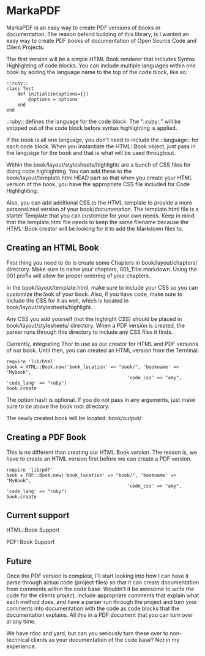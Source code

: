 # MarkaPDF

MarkaPDF is an easy way to create PDF versions of books or documentation. The reason behind
building of this library, is I wanted an easy way to create PDF books of documentation of
Open Source Code and Client Projects. 

The first version will be a simple HTML Book renderer that includes Syntax Highlighting of
code blocks. You can include multiple languages within one book by adding the language
name to the top of the code block, like so:

	::ruby::
	class Test
		def initialize(options={})
			@options = options
		end
	end

::ruby:: defines the language for the code block. The "::ruby::" will be stripped out of
the code block before syntax highlighting is applied.

If the book is all one language, you don't need to include the ::language:: for each code
block. When you instantiate the HTML::Book object, just pass in the language for the book
and that is what will be used throughout.

Within the book/layout/stylesheets/highlight/ are a bunch of CSS files for doing code
highlighting. You can add these to the book/layout/template.html HEAD part so that
when you create your HTML version of the book, you have the appropriate CSS file
included for Code Highlighting.

Also, you can add additional CSS to the HTML template to provide a more personalized
version of your book/documenation. The template.html file is a starter Template that 
you can customize for your own needs. Keep in mind that the template.html file needs
to keep the same filename because the HTML::Book creator will be looking for it to
add the Markdown files to.

## Creating an HTML Book

First thing you need to do is create some Chapters in book/layout/chapters/ directory.
Make sure to name your chapters, 001_Title.markdown. Using the 001 prefix will allow
for proper ordering of your chapters.

In the book/layout/template.html, make sure to include your CSS so you can customize
the look of your book. Also, if you have code, make sure to include the CSS for it
as well, which is located in book/layout/stylesheets/highlight. 

Any CSS you add yourself (not the highlight CSS) should be placed in book/layout/stylesheets/
directory. When a PDF version is created, the parser runs through this directory
to include any CSS files it finds.

Currently, integrating Thor to use as our creator for HTML and PDF versions of our book.
Until then, you can created an HTML version from the Terminal:

	require 'lib/html'
	book = HTML::Book.new('book_location' => "book/", 'bookname' => "MyBook", 
												'code_css' => "amy", 'code_lang' => "ruby")
	book.create

The option hash is optional. If you do not pass in any arguments, just make sure to be above
the book root directory.

The newly created book will be located: book/output/


## Creating a PDF Book

This is no different than creating our HTML Book version. The reason is, we have to create
an HTML version first before we can create a PDF version.

	require 'lib/pdf'
	book = PDF::Book.new('book_location' => "book/", 'bookname' => "MyBook", 
												'code_css' => "amy", 'code_lang' => "ruby")
	book.create


## Current support

HTML::Book Support

PDF::Book Support

## Future

Once the PDF version is complete, I'll start looking into how I can have it parse through
actual code (project files) so that it can create documentation from comments within the
code base. Wouldn't it be awesome to write the code for the clients project, include
appropriate comments that explain what each method does, and have a parser run through
the project and turn your comments into documentation with the code as code blocks
that the documentation explains. All this in a PDF document that you can turn over at
any time. 

We have rdoc and yard, but can you seriously turn these over to non-technical clients
as your documentation of the code base? Not in my experience.
